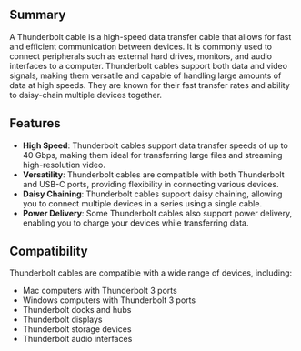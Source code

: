 ## Summary
A Thunderbolt cable is a high-speed data transfer cable that allows for fast and efficient communication between devices. It is commonly used to connect peripherals such as external hard drives, monitors, and audio interfaces to a computer. Thunderbolt cables support both data and video signals, making them versatile and capable of handling large amounts of data at high speeds. They are known for their fast transfer rates and ability to daisy-chain multiple devices together.

## Features

- **High Speed**: Thunderbolt cables support data transfer speeds of up to 40 Gbps, making them ideal for transferring large files and streaming high-resolution video.
- **Versatility**: Thunderbolt cables are compatible with both Thunderbolt and USB-C ports, providing flexibility in connecting various devices.
- **Daisy Chaining**: Thunderbolt cables support daisy chaining, allowing you to connect multiple devices in a series using a single cable.
- **Power Delivery**: Some Thunderbolt cables also support power delivery, enabling you to charge your devices while transferring data.

## Compatibility

Thunderbolt cables are compatible with a wide range of devices, including:

- Mac computers with Thunderbolt 3 ports
- Windows computers with Thunderbolt 3 ports
- Thunderbolt docks and hubs
- Thunderbolt displays
- Thunderbolt storage devices
- Thunderbolt audio interfaces

